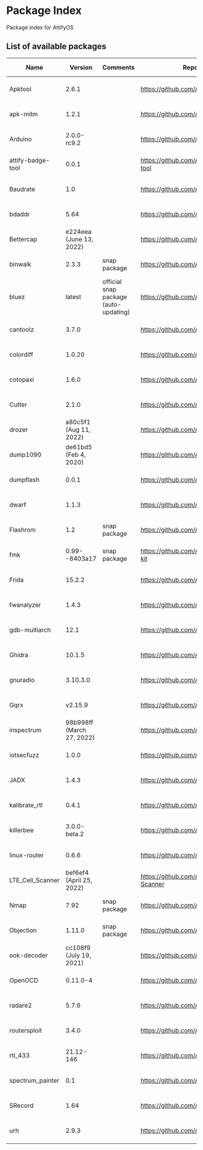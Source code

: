 # Package Index

Package index for AttifyOS

## List of available packages

| Name              | Version                   | Comments                              | Repository URL                                | Build date   |
|-------------------|---------------------------|---------------------------------------|-----------------------------------------------|--------------|
| Apktool           | 2.6.1                     |                                       | https://github.com/AttifyOS/apktool           | Aug 8, 2022  |
| apk-mitm          | 1.2.1                     |                                       | https://github.com/AttifyOS/apk-mitm          | Sep 6, 2022  |
| Arduino           | 2.0.0-rc9.2               |                                       | https://github.com/AttifyOS/ArduinoIDE        | Aug 12, 2022 |
| attify-badge-tool | 0.0.1                     |                                       | https://github.com/AttifyOS/attify-badge-tool | Aug 16, 2022 |
| Baudrate          | 1.0                       |                                       | https://github.com/AttifyOS/baudrate          | Aug 17, 2022 |
| bdaddr            | 5.64                      |                                       | https://github.com/AttifyOS/bdaddr            | Aug 17, 2022 |
| Bettercap         | e224eea (June 13, 2022)   |                                       | https://github.com/AttifyOS/bettercap         | Aug 8, 2022  |
| binwalk           | 2.3.3                     | snap package                          | https://github.com/AttifyOS/binwalk           | Aug 23, 2022 |
| bluez             | latest                    | official snap package (auto-updating) | https://github.com/AttifyOS/bluez             | Aug 17, 2022 |
| cantoolz          | 3.7.0                     |                                       | https://github.com/AttifyOS/CANToolz          | Aug 29, 2022 |
| colordiff         | 1.0.20                    |                                       | https://github.com/AttifyOS/colordiff         | Aug 24, 2022 |
| cotopaxi          | 1.6.0                     |                                       | https://github.com/AttifyOS/cotopaxi          | Aug 29, 2022 |
| Cutter            | 2.1.0                     |                                       | https://github.com/AttifyOS/cutter            | Aug 5, 2022  |
| drozer            | a80c5f1 (Aug 11, 2022)    |                                       | https://github.com/AttifyOS/drozer            | Sep 05, 2022 |
| dump1090          | de61bd5 (Feb 4, 2020)     |                                       | https://github.com/AttifyOS/dump1090          | Aug 29, 2022 |
| dumpflash         | 0.0.1                     |                                       | https://github.com/AttifyOS/dumpflash         | Aug 29, 2022 |
| dwarf             | 1.1.3                     |                                       | https://github.com/AttifyOS/Dwarf             | Aug 29, 2022 |
| Flashrom          | 1.2                       | snap package                          | https://github.com/AttifyOS/flashrom          | Aug 12, 2022 |
| fmk               | 0.99--8403a17             | snap package                          | https://github.com/AttifyOS/firmware-mod-kit  | Aug 18, 2022 |
| Frida             | 15.2.2                    |                                       | https://github.com/AttifyOS/frida             | Aug 8, 2022  |
| fwanalyzer        | 1.4.3                     |                                       | https://github.com/AttifyOS/fwanalyzer        | Sep 2, 2022  |
| gdb-multiarch     | 12.1                      |                                       | https://github.com/AttifyOS/gdb-multiarch     | Sep 4, 2022  |
| Ghidra            | 10.1.5                    |                                       | https://github.com/AttifyOS/ghidra            | Aug 5, 2022  |
| gnuradio          | 3.10.3.0                  |                                       | https://github.com/AttifyOS/gnuradio          | Aug 18, 2022 |
| Gqrx              | v2.15.9                   |                                       | https://github.com/AttifyOS/gqrx              | Aug 16, 2022 |
| inspectrum        | 98b998ff (March 27, 2022) |                                       | https://github.com/AttifyOS/inspectrum        | Aug 25, 2022 |
| iotsecfuzz        | 1.0.0                     |                                       | https://github.com/AttifyOS/iotsecfuzz        | Sep 5, 2022  |
| JADX              | 1.4.3                     |                                       | https://github.com/AttifyOS/jadx              | Aug 5, 2022  |
| kalibrate_rtl     | 0.4.1                     |                                       | https://github.com/AttifyOS/kalibrate-rtl     | Aug 30, 2022 |
| killerbee         | 3.0.0-beta.2              |                                       | https://github.com/AttifyOS/killerbee         | Aug 13, 2022 |
| linux-router      | 0.6.6                     |                                       | https://github.com/AttifyOS/linux-router      | Aug 19, 2022 |
| LTE_Cell_Scanner  | bef6ef4 (April 25, 2022)  |                                       | https://github.com/AttifyOS/LTE-Cell-Scanner  | Aug 31, 2022 |
| Nmap              | 7.92                      | snap package                          | https://github.com/AttifyOS/nmap              | Aug 11, 2022 |
| Objection         | 1.11.0                    | snap package                          | https://github.com/AttifyOS/objection         | Aug 10, 2022 |
| ook-decoder       | cc108f9 (July 19, 2021)   |                                       | https://github.com/AttifyOS/ook-decoder       | Aug 26, 2022 |
| OpenOCD           | 0.11.0-4                  |                                       | https://github.com/AttifyOS/OpenOCD           | Aug 26, 2022 |
| radare2           | 5.7.6                     |                                       | https://github.com/AttifyOS/radare2           | Aug 23, 2022 |
| routersploit      | 3.4.0                     |                                       | https://github.com/AttifyOS/routersploit      | Aug 29, 2022 |
| rtl_433           | 21.12-146                 |                                       | https://github.com/AttifyOS/rtl_433           | Sep 5, 2022  |
| spectrum_painter  | 0.1                       |                                       | https://github.com/AttifyOS/spectrum_painter  | Aug 31, 2022 |
| SRecord           | 1.64                      |                                       | https://github.com/AttifyOS/SRecord           | Aug 13, 2022 |
| urh               | 2.9.3                     |                                       | https://github.com/AttifyOS/urh               | Aug 29, 2022 |